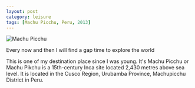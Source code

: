 ```yaml
---
layout: post
category: leisure
tags: [Machu Picchu, Peru, 2013]
---
```


<img class="img-responsive" src="https://dl.dropboxusercontent.com/u/9088111/cdn/machu_pichu.jpg" alt="Machu Picchu">

<p>Every now and then I will find a gap time to explore the world</p>

<p>
	This is one of my destination place since I was young. It's Machu Picchu or Machu Pikchu is a 15th-century Inca site located 2,430 metres above sea level. It is located in the Cusco Region, Urubamba Province, Machupicchu District in Peru. 
</p>

<!-- read more -->
